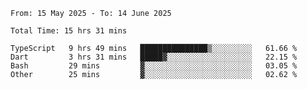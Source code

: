 <!--START_SECTION:waka-->

```abap
From: 15 May 2025 - To: 14 June 2025

Total Time: 15 hrs 31 mins

TypeScript   9 hrs 49 mins   ███████████████▒░░░░░░░░░   61.66 %
Dart         3 hrs 31 mins   █████▓░░░░░░░░░░░░░░░░░░░   22.15 %
Bash         29 mins         ▓░░░░░░░░░░░░░░░░░░░░░░░░   03.05 %
Other        25 mins         ▓░░░░░░░░░░░░░░░░░░░░░░░░   02.62 %
```

<!--END_SECTION:waka-->
